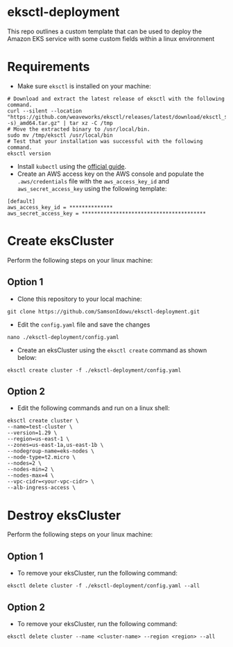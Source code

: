 # eksctl-deployment
This repo outlines a custom template that can be used to deploy the Amazon EKS service with some custom fields within a linux environment

# Requirements

- Make sure `eksctl` is installed on your machine:
```
# Download and extract the latest release of eksctl with the following command.
curl --silent --location "https://github.com/weaveworks/eksctl/releases/latest/download/eksctl_$(uname -s)_amd64.tar.gz" | tar xz -C /tmp
# Move the extracted binary to /usr/local/bin.
sudo mv /tmp/eksctl /usr/local/bin
# Test that your installation was successful with the following command. 
eksctl version
```

- Install `kubectl` using the [official guide](https://kubernetes.io/docs/tasks/tools/install-kubectl-linux/#install-kubectl-on-linux).
- Create an AWS access key on the AWS console and populate the `.aws/credentials` file with the `aws_access_key_id` and `aws_secret_access_key` using the following template:
```
[default]
aws_access_key_id = **************
aws_secret_access_key = ****************************************
```

# Create eksCluster
Perform the following steps on your linux machine:

## Option 1
- Clone this repository to your local machine:
```
git clone https://github.com/SamsonIdowu/eksctl-deployment.git
```

- Edit the `config.yaml` file and save the changes
```
nano ./eksctl-deployment/config.yaml
```

- Create an eksCluster using the `eksctl create` command as shown below:
```
eksctl create cluster -f ./eksctl-deployment/config.yaml
```

## Option 2

- Edit the following commands and run on a linux shell:
```
eksctl create cluster \
--name=test-cluster \
--version=1.29 \
--region=us-east-1 \
--zones=us-east-1a,us-east-1b \
--nodegroup-name=eks-nodes \
--node-type=t2.micro \
--nodes=2 \
--nodes-min=2 \
--nodes-max=4 \
--vpc-cidr=<your-vpc-cidr> \
--alb-ingress-access \
```

# Destroy eksCluster
Perform the following steps on your linux machine:
## Option 1
- To remove your eksCluster, run the following command:
```
eksctl delete cluster -f ./eksctl-deployment/config.yaml --all
```

## Option 2
- To remove your eksCluster, run the following command:
```
eksctl delete cluster --name <cluster-name> --region <region> --all
```
